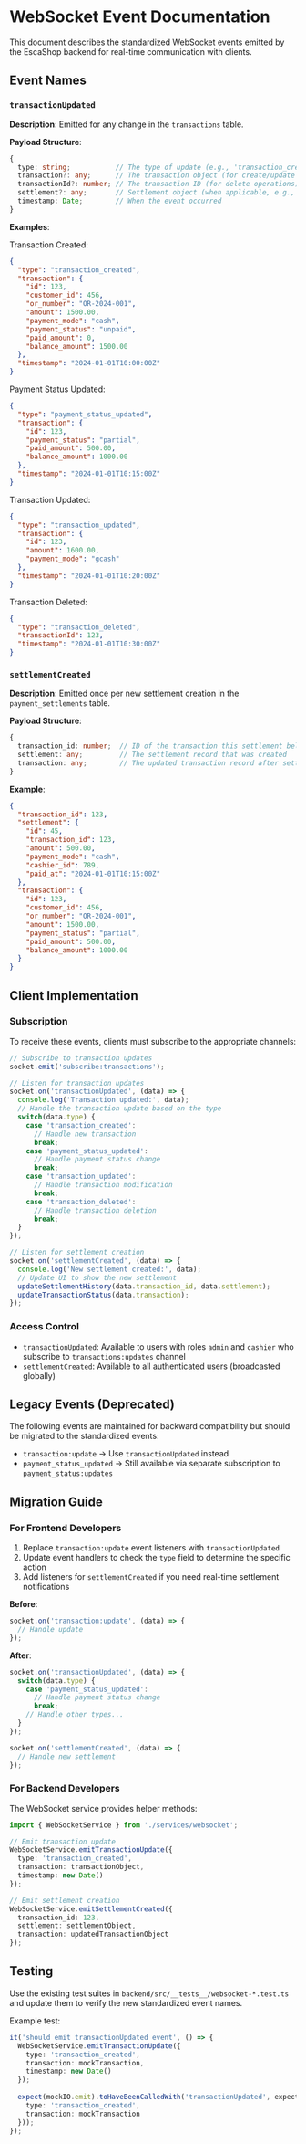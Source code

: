 # WebSocket Event Documentation

This document describes the standardized WebSocket events emitted by the EscaShop backend for real-time communication with clients.

## Event Names

### `transactionUpdated`

**Description**: Emitted for any change in the `transactions` table.

**Payload Structure**:
```typescript
{
  type: string;           // The type of update (e.g., 'transaction_created', 'payment_status_updated', 'transaction_updated', 'transaction_deleted')
  transaction?: any;      // The transaction object (for create/update operations)
  transactionId?: number; // The transaction ID (for delete operations)
  settlement?: any;       // Settlement object (when applicable, e.g., during payment settlements)
  timestamp: Date;        // When the event occurred
}
```

**Examples**:

Transaction Created:
```json
{
  "type": "transaction_created",
  "transaction": {
    "id": 123,
    "customer_id": 456,
    "or_number": "OR-2024-001",
    "amount": 1500.00,
    "payment_mode": "cash",
    "payment_status": "unpaid",
    "paid_amount": 0,
    "balance_amount": 1500.00
  },
  "timestamp": "2024-01-01T10:00:00Z"
}
```

Payment Status Updated:
```json
{
  "type": "payment_status_updated",
  "transaction": {
    "id": 123,
    "payment_status": "partial",
    "paid_amount": 500.00,
    "balance_amount": 1000.00
  },
  "timestamp": "2024-01-01T10:15:00Z"
}
```

Transaction Updated:
```json
{
  "type": "transaction_updated",
  "transaction": {
    "id": 123,
    "amount": 1600.00,
    "payment_mode": "gcash"
  },
  "timestamp": "2024-01-01T10:20:00Z"
}
```

Transaction Deleted:
```json
{
  "type": "transaction_deleted",
  "transactionId": 123,
  "timestamp": "2024-01-01T10:30:00Z"
}
```

### `settlementCreated`

**Description**: Emitted once per new settlement creation in the `payment_settlements` table.

**Payload Structure**:
```typescript
{
  transaction_id: number;  // ID of the transaction this settlement belongs to
  settlement: any;         // The settlement record that was created
  transaction: any;        // The updated transaction record after settlement
}
```

**Example**:
```json
{
  "transaction_id": 123,
  "settlement": {
    "id": 45,
    "transaction_id": 123,
    "amount": 500.00,
    "payment_mode": "cash",
    "cashier_id": 789,
    "paid_at": "2024-01-01T10:15:00Z"
  },
  "transaction": {
    "id": 123,
    "customer_id": 456,
    "or_number": "OR-2024-001",
    "amount": 1500.00,
    "payment_status": "partial",
    "paid_amount": 500.00,
    "balance_amount": 1000.00
  }
}
```

## Client Implementation

### Subscription

To receive these events, clients must subscribe to the appropriate channels:

```javascript
// Subscribe to transaction updates
socket.emit('subscribe:transactions');

// Listen for transaction updates
socket.on('transactionUpdated', (data) => {
  console.log('Transaction updated:', data);
  // Handle the transaction update based on the type
  switch(data.type) {
    case 'transaction_created':
      // Handle new transaction
      break;
    case 'payment_status_updated':
      // Handle payment status change
      break;
    case 'transaction_updated':
      // Handle transaction modification
      break;
    case 'transaction_deleted':
      // Handle transaction deletion
      break;
  }
});

// Listen for settlement creation
socket.on('settlementCreated', (data) => {
  console.log('New settlement created:', data);
  // Update UI to show the new settlement
  updateSettlementHistory(data.transaction_id, data.settlement);
  updateTransactionStatus(data.transaction);
});
```

### Access Control

- `transactionUpdated`: Available to users with roles `admin` and `cashier` who subscribe to `transactions:updates` channel
- `settlementCreated`: Available to all authenticated users (broadcasted globally)

## Legacy Events (Deprecated)

The following events are maintained for backward compatibility but should be migrated to the standardized events:

- `transaction:update` → Use `transactionUpdated` instead
- `payment_status_updated` → Still available via separate subscription to `payment_status:updates`

## Migration Guide

### For Frontend Developers

1. Replace `transaction:update` event listeners with `transactionUpdated`
2. Update event handlers to check the `type` field to determine the specific action
3. Add listeners for `settlementCreated` if you need real-time settlement notifications

**Before**:
```javascript
socket.on('transaction:update', (data) => {
  // Handle update
});
```

**After**:
```javascript
socket.on('transactionUpdated', (data) => {
  switch(data.type) {
    case 'payment_status_updated':
      // Handle payment status change
      break;
    // Handle other types...
  }
});

socket.on('settlementCreated', (data) => {
  // Handle new settlement
});
```

### For Backend Developers

The WebSocket service provides helper methods:

```typescript
import { WebSocketService } from './services/websocket';

// Emit transaction update
WebSocketService.emitTransactionUpdate({
  type: 'transaction_created',
  transaction: transactionObject,
  timestamp: new Date()
});

// Emit settlement creation
WebSocketService.emitSettlementCreated({
  transaction_id: 123,
  settlement: settlementObject,
  transaction: updatedTransactionObject
});
```

## Testing

Use the existing test suites in `backend/src/__tests__/websocket-*.test.ts` and update them to verify the new standardized event names.

Example test:
```typescript
it('should emit transactionUpdated event', () => {
  WebSocketService.emitTransactionUpdate({
    type: 'transaction_created',
    transaction: mockTransaction,
    timestamp: new Date()
  });
  
  expect(mockIO.emit).toHaveBeenCalledWith('transactionUpdated', expect.objectContaining({
    type: 'transaction_created',
    transaction: mockTransaction
  }));
});
```
